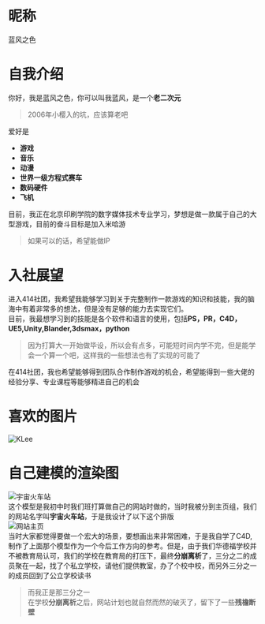 # 昵称
蓝风之色
# 自我介绍
你好，我是蓝风之色，你可以叫我蓝风，是一个**老二次元**  
>2006年小樱入的坑，应该算老吧

爱好是  
- **游戏**
- **音乐**
- **动漫**
- **世界一级方程式赛车**
- **数码硬件**
- **飞机**

目前，我正在北京印刷学院的数字媒体技术专业学习，梦想是做一款属于自己的大型游戏，目前的奋斗目标是加入米哈游
>如果可以的话，希望能做IP

# 入社展望
进入414社团，我希望我能够学习到关于完整制作一款游戏的知识和技能，我的脑海中有着非常多的想法，但是没有足够的能力去实现它们。  
目前，我最想学习到的技能是各个软件和语言的使用，包括**PS，PR，C4D，UE5,Unity,Blander,3dsmax，python**  
>因为打算大一开始做毕设，所以会有点多，可能短时间内学不完，但是能学会一个算一个吧，这样我的一些想法也有了实现的可能了

在414社团，我也希望能够得到团队合作制作游戏的机会，希望能得到一些大佬的经验分享、专业课程等能够精进自己的机会
# 喜欢的图片
![KLee](https://i0.hdslb.com/bfs/new_dyn/2ba6d1776f9ff2a428ef4ac7c8f8da9026403323.jpg@1052w_!web-dynamic.avif "Klee")
# 自己建模的渲染图
![宇宙火车站](http://m.qpic.cn/psc?/V12U5ZxG3uimv3/TmEUgtj9EK6.7V8ajmQrEOqsVCedk3Ztz78d8p96KGjz5sQg4I7meyVsrF.QHiIh8nHhlIlNEzExF*8Xi6tboVC13h2RaPOf7e82C0XC5.4!/mnull&bo=gAewBAAKQAYDB10!&rf=photolist&t=5 "宇宙火车站")  
这个模型是我初中时我们班打算做自己的网站时做的，当时我被分到主页组，我们的网站名字叫**宇宙火车站**，于是我设计了以下这个排版  
![网站主页](http://m.qpic.cn/psc?/V12U5ZxG3uimv3/TmEUgtj9EK6.7V8ajmQrEKv8wi2xju5WLrSVum59vWKvKAsp*F2AZGc8PampK4kwIGddwzxAqnR7FrFSN5wREiJh.3WKOb4pJRYqa7UA8EA!/mnull&bo=gAc4BIAHOAQDByI!&rf=photolist&t=5 "网站主页")  
当时大家都觉得要做一个宏大的场景，要想画出来非常困难，于是我自学了C4D,制作了上面那个模型作为一个今后工作方向的参考。但是，由于我们华德福学校并不被教育局认可，我们的学校在教育局的打压下，最终**分崩离析**了，三分之二的成员聚在一起，找了个私立学校，请他们提供教室，办了个校中校，而另外三分之一的成员回到了公立学校读书  
>而我正是那三分之一  
在学校**分崩离析**之后，网站计划也就自然而然的破灭了，留下了一些**残檐断壁**

